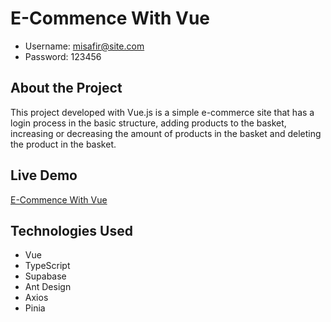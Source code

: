# E-Commence With Vue

- Username: misafir@site.com
- Password: 123456

## About the Project

This project developed with Vue.js is a simple e-commerce site that has a login process in the basic structure, adding products to the basket, increasing or decreasing the amount of products in the basket and deleting the product in the basket.

## Live Demo

[E-Commence With Vue](https://e-commerce-with-vue-2wor.vercel.app/)

## Technologies Used

- Vue
- TypeScript
- Supabase
- Ant Design
- Axios
- Pinia